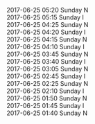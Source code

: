 2017-06-25 05:20 Sunday  N  
2017-06-25 05:15 Sunday  I  
2017-06-25 04:25 Sunday  N  
2017-06-25 04:20 Sunday  I  
2017-06-25 04:15 Sunday  N  
2017-06-25 04:10 Sunday  I  
2017-06-25 03:45 Sunday  N  
2017-06-25 03:40 Sunday  I  
2017-06-25 03:05 Sunday  N  
2017-06-25 02:45 Sunday  I  
2017-06-25 02:25 Sunday  N  
2017-06-25 02:10 Sunday  I  
2017-06-25 01:50 Sunday  N  
2017-06-25 01:45 Sunday  I  
2017-06-25 01:40 Sunday  N  

